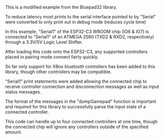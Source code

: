 This is a modified example from the Bluepad32 library.  
  
To reduce latency most prints to the serial interface pointed to by "Serial" were converted to only print out in debug mode (reduces cycle time)  
  
In this example, "Serial1" of the ESP32-C3 WROOM chip (IO6 & IO7) is connected to "Serial1" of an ATMEGA 2560 (TXD2 & RXD2, respectively) through a 3.3V/5V Logic Level Shifter.  
  
After loading this code onto the ESP32-C3, any supported controllers placed in pairing mode connect fairly quickly.  
  
So far only support for XBox bluetooth controllers has been added to this library, though other controllers may be compatible.  
  
"Serial1" print statements were added allowing the connected chip to receive controller connection and disconnection messages as well as input status messages.  
  
The format of the messages in the "dumpGamepad" function is important and required for this library to successfully parse the input state of a connected controller.  
  
This code can handle up to four connected controllers at one time, though the connected chip will ignore any controllers outside of the specified amount.